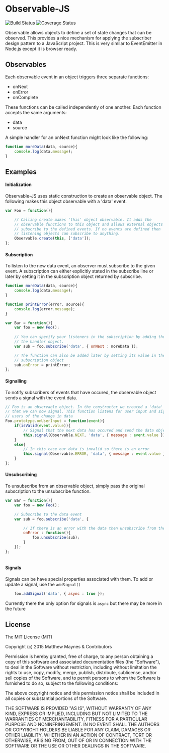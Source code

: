 # Observable-JS 

[![Build Status](https://travis-ci.org/mattmaynes/observable-js.svg)](https://travis-ci.org/mattmaynes/observable-js)
[![Coverage Status](https://coveralls.io/repos/mattmaynes/observable-js/badge.svg?branch=master)](https://coveralls.io/r/mattmaynes/observable-js?branch=master)

Observable allows objects to define a set of state changes that can be 
observed. This provides a nice mechanism for applying the subscriber design 
pattern to a JavaScript project. This is very similar to EventEmitter in 
Node.js except it is browser ready.

## Observables
Each observable event in an object triggers three separate functions:
- onNext
- onError
- onComplete


These functions can be called independently of one another. Each function 
accepts the same arguments:
- data
- source

A simple handler for an onNext function might look like the following:

```JavaScript
function moreData(data, source){
	console.log(data.message);
}
```

## Examples

#### Initialization
Observable-JS uses static construction to create an observable object. The 
following makes this object observable with a 'data' 
event. 

```JavaScript
var Foo = function(){

	// Calling create makes 'this' object observable. It adds the 
	// observable functions to this object and allows external objects to 
	// subscribe to the defined events. If no events are defined then
	// listening objects can subscribe to anything.
	Observable.create(this, ['data']);
};
```

#### Subscription
To listen to the new data event, an observer must subscribe to the given event.
A subscription can either explicitly stated in the subscribe line or later by 
setting it in the subscription object returned by subscribe.

```JavaScript
function moreData(data, source){
	console.log(data.message);
}

function printError(error, source){
	console.log(error.message);
}

var Bar = function(){
	var foo = new Foo();
	
	// You can specify your listeners in the subscription by adding them to
	// the handler object.
	var sub = foo.subscribe('data', { onNext : moreData });

	// The function can also be added later by setting its value in the 
	// subscription object
	sub.onError = printError;
};
```

#### Signalling
To notify subscribers of events that have occured, the observable object sends a 
signal with the event data.

```JavaScript
// Foo is an observable object. In the constructor we created a 'data' event 
// that we can now signal. This function listens for user input and signals 
// users of the change in data
Foo.prototype.onUserInput = function(event){
	if(isValid(event.value)){
		// Signal that the next data has occured and send the data object
		this.signal(Observable.NEXT, 'data', { message : event.value });
	}
	else{
		// In this case our data is invalid so there is an error
		this.signal(Observable.ERROR, 'data', { message : event.value });
	}
};
```

#### Unsubscribing
To unsubscribe from an observable object, simply pass the original subscription
to the unsubscribe function.

```JavaScript
var Bar = function(){
	var foo = new Foo();

	// Subscribe to the data event
	var sub = foo.subscribe('data', { 

		// If there is an error with the data then unsubscribe from the source
		onError : function(){
			foo.unsubscribe(sub);
		}
	});
};
	
```

#### Signals
Signals can be have special properties associated with them. To add or update
a signal, use the `addSignal()`

```JavaScript
	foo.addSignal('data', { async : true });
```

Currently there the only option for signals is `async` but there may be more 
in the future


## License

The MIT License (MIT)

Copyright (c) 2015 Matthew Maynes & Contributors

Permission is hereby granted, free of charge, to any person obtaining a copy
of this software and associated documentation files (the "Software"), to deal
in the Software without restriction, including without limitation the rights
to use, copy, modify, merge, publish, distribute, sublicense, and/or sell
copies of the Software, and to permit persons to whom the Software is
furnished to do so, subject to the following conditions:
 
The above copyright notice and this permission notice shall be included in
all copies or substantial portions of the Software.

THE SOFTWARE IS PROVIDED "AS IS", WITHOUT WARRANTY OF ANY KIND, EXPRESS OR
IMPLIED, INCLUDING BUT NOT LIMITED TO THE WARRANTIES OF MERCHANTABILITY,
FITNESS FOR A PARTICULAR PURPOSE AND NONINFRINGEMENT. IN NO EVENT SHALL THE
AUTHORS OR COPYRIGHT HOLDERS BE LIABLE FOR ANY CLAIM, DAMAGES OR OTHER
LIABILITY, WHETHER IN AN ACTION OF CONTRACT, TORT OR OTHERWISE, ARISING FROM,
OUT OF OR IN CONNECTION WITH THE SOFTWARE OR THE USE OR OTHER DEALINGS IN
THE SOFTWARE.
